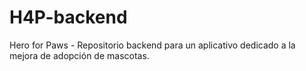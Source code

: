 # H4P-backend
Hero for Paws - Repositorio backend para un aplicativo dedicado a la mejora de adopción de mascotas.
